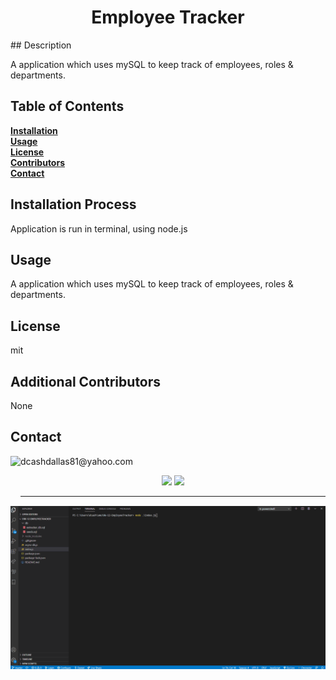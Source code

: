 
<h1 align="center">Employee Tracker</h1>
 ## Description

  A application which uses mySQL to keep track of employees, roles & departments.
  ## Table of Contents<br>
  **[Installation](#Installation)**<br>
  **[Usage](#Usage)**<br>
  **[License](#License)**</br>
  **[Contributors](#Contributors)**<br>
  **[Contact](#Contact)**<br>
  
  ## **Installation Process**<br>  
  Application is run in terminal, using node.js
  ## **Usage**<br>
  A application which uses mySQL to keep track of employees, roles & departments.
  ## **License**<br>
  mit
  ## **Additional Contributors**<br>
  None

  ## **Contact**<br>
  <img src="https://avatars1.githubusercontent.com/u/60990838?v=4" class="profile" align="left" height="80"/>
  dcashdallas81@yahoo.com<br>
  
  <p align="center" margin="35px">
    <a>
      <img src="https://img.shields.io/badge/Author%3A-Daniel%20Cash-red"/></>
    <a>
    <a>
    <img src="https://img.shields.io/badge/Release%20Version%20-1.0-green"/></>
    <a>
    </p>
<hr>

![Farmers Market Finder Demo](https://github.com/dcashdallas/HW-12-EmployeeTracker/blob/master/assets/employeetracker.gif?raw=true)
